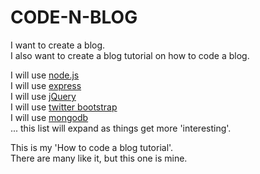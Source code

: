 CODE-N-BLOG
===========  

I want to create a blog.  
I also want to create a blog tutorial on how to code a blog.  

I will use [node.js](http://nodejs.org/)  
I will use [express](http://expressjs.com/)  
I will use [jQuery](http://jquery.com/)   
I will use [twitter bootstrap](http://twitter.github.com/bootstrap/)  
I will use [mongodb](http://www.mongodb.org/)  
... this list will expand as things get more 'interesting'.

This is my 'How to code a blog tutorial'.  
There are many like it, but this one is mine.